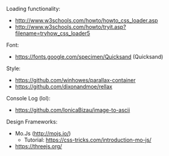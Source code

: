 Loading functionality:
- http://www.w3schools.com/howto/howto_css_loader.asp
- http://www.w3schools.com/howto/tryit.asp?filename=tryhow_css_loader5


Font:
- https://fonts.google.com/specimen/Quicksand (Quicksand)

Style:
- https://github.com/winhowes/parallax-container
- https://github.com/dixonandmoe/rellax

Console Log (lol):
- https://github.com/IonicaBizau/image-to-ascii

Design Frameworks:
- Mo.Js (http://mojs.io/)
  - Tutorial: https://css-tricks.com/introduction-mo-js/
- https://threejs.org/
